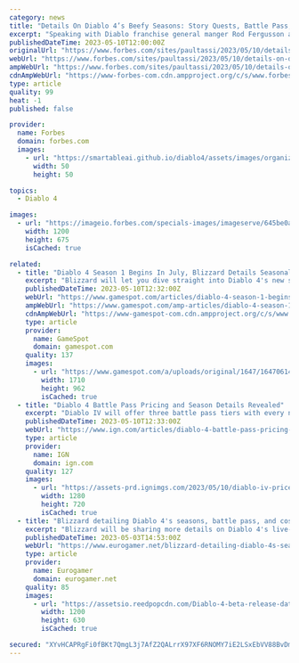 ```yaml
---
category: news
title: "Details On Diablo 4’s Beefy Seasons: Story Quests, Battle Pass, Loot, Even New Monsters"
excerpt: "Speaking with Diablo franchise general manger Rod Fergusson and associate game director Joseph Piepiora in an exclusive interview about post-launch live content, they assured me that the game would ..."
publishedDateTime: 2023-05-10T12:00:00Z
originalUrl: "https://www.forbes.com/sites/paultassi/2023/05/10/details-on-diablo-4s-beefy-seasons-story-quests-battle-pass-loot-even-new-monsters/"
webUrl: "https://www.forbes.com/sites/paultassi/2023/05/10/details-on-diablo-4s-beefy-seasons-story-quests-battle-pass-loot-even-new-monsters/"
ampWebUrl: "https://www.forbes.com/sites/paultassi/2023/05/10/details-on-diablo-4s-beefy-seasons-story-quests-battle-pass-loot-even-new-monsters/amp/"
cdnAmpWebUrl: "https://www-forbes-com.cdn.ampproject.org/c/s/www.forbes.com/sites/paultassi/2023/05/10/details-on-diablo-4s-beefy-seasons-story-quests-battle-pass-loot-even-new-monsters/amp/"
type: article
quality: 99
heat: -1
published: false

provider:
  name: Forbes
  domain: forbes.com
  images:
    - url: "https://smartableai.github.io/diablo4/assets/images/organizations/forbes.com-50x50.jpg"
      width: 50
      height: 50

topics:
  - Diablo 4

images:
  - url: "https://imageio.forbes.com/specials-images/imageserve/645be0a6312e14a63e2796dd/0x0.jpg?format=jpg&width=1200"
    width: 1200
    height: 675
    isCached: true

related:
  - title: "Diablo 4 Season 1 Begins In July, Blizzard Details Seasonal Bonuses And Battle Pass Rewards"
    excerpt: "Blizzard will let you dive straight into Diablo 4's new seasonal content (as long as you've completed the campaign once before)."
    publishedDateTime: 2023-05-10T12:32:00Z
    webUrl: "https://www.gamespot.com/articles/diablo-4-season-1-begins-in-july-blizzard-details-seasonal-bonuses-and-battle-pass-rewards/1100-6514005/"
    ampWebUrl: "https://www.gamespot.com/amp-articles/diablo-4-season-1-begins-in-july-blizzard-details-seasonal-bonuses-and-battle-pass-rewards/1100-6514005/"
    cdnAmpWebUrl: "https://www-gamespot-com.cdn.ampproject.org/c/s/www.gamespot.com/amp-articles/diablo-4-season-1-begins-in-july-blizzard-details-seasonal-bonuses-and-battle-pass-rewards/1100-6514005/"
    type: article
    provider:
      name: GameSpot
      domain: gamespot.com
    quality: 137
    images:
      - url: "https://www.gamespot.com/a/uploads/original/1647/16470614/4135987-diablo4season1comesinjuly.jpg"
        width: 1710
        height: 962
        isCached: true
  - title: "Diablo 4 Battle Pass Pricing and Season Details Revealed"
    excerpt: "Diablo IV will offer three battle pass tiers with every new season, but you'll have a limited time to score some of the unique items and powers unlocked by premium currency."
    publishedDateTime: 2023-05-10T12:33:00Z
    webUrl: "https://www.ign.com/articles/diablo-4-battle-pass-pricing-season-details-revealed"
    type: article
    provider:
      name: IGN
      domain: ign.com
    quality: 127
    images:
      - url: "https://assets-prd.ignimgs.com/2023/05/10/diablo-iv-prices-1683754118350.jpg?width=1280"
        width: 1280
        height: 720
        isCached: true
  - title: "Blizzard detailing Diablo 4's seasons, battle pass, and cosmetics next week"
    excerpt: "Blizzard will be sharing more details on Diablo 4's live-service trappings as part of a newly announced Developer ..."
    publishedDateTime: 2023-05-03T14:53:00Z
    webUrl: "https://www.eurogamer.net/blizzard-detailing-diablo-4s-seasons-battle-pass-and-cosmetics-next-week"
    type: article
    provider:
      name: Eurogamer
      domain: eurogamer.net
    quality: 85
    images:
      - url: "https://assetsio.reedpopcdn.com/Diablo-4-beta-release-dates%2C-how-to-access-closed-and-open-beta-cover.jpg?width=1200&height=630&fit=crop&enable=upscale&auto=webp"
        width: 1200
        height: 630
        isCached: true

secured: "XYvHCAPRgFi0fBKt7QmgL3j7AfZ2QALrrX97XF6RNOMY7iE2LSxEbVV88BvDm6kaqQ1Cmk86ZCrIjJl/78LCHL2WQvzklUJTxviyUEyoRgEbmC2uPMPxIE7uZ965V1sfbxu4zAJFR6xVWEHWtNpticvUrRudehUFBAFXeP2hKD14GxTrtwO7Obv3r20+iZnO/ykqd/J37pcoSH3Gx64izvIeik1iQZDmf02GPioZ+JWU3SuUyRfrtIv58TyfX38U2wdNh91r70fwJalsaZmt3EyGVHLalKaP14ThmAzmA3VwXt5I/V9a/w+tkiig7Xl7CUQyFA3a0HYtb4dDCIlRk6dxIaYcREtaYb7skX6crbs=;0+5pqwn1s5y1eswew59Z9g=="
---
```


